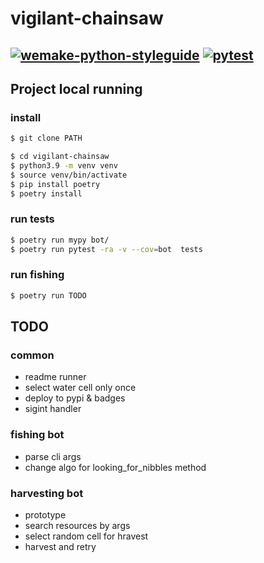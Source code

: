 # vigilant-chainsaw

[![wemake-python-styleguide](https://github.com/esemi/vigilant-chainsaw/actions/workflows/linters.yml/badge.svg?branch=master)](https://github.com/esemi/vigilant-chainsaw/actions/workflows/linters.yml)
[![pytest](https://github.com/esemi/vigilant-chainsaw/actions/workflows/unittests.yml/badge.svg?branch=master)](https://github.com/esemi/vigilant-chainsaw/actions/workflows/unittests.yml)
---

## Project local running

### install
```bash
$ git clone PATH

$ cd vigilant-chainsaw
$ python3.9 -m venv venv
$ source venv/bin/activate
$ pip install poetry
$ poetry install
```

### run tests
```bash
$ poetry run mypy bot/
$ poetry run pytest -ra -v --cov=bot  tests
```

### run fishing
```bash
$ poetry run TODO
```


## TODO

### common
- readme runner
- select water cell only once
- deploy to pypi & badges
- sigint handler

### fishing bot
- parse cli args
- change algo for looking_for_nibbles method

### harvesting bot
- prototype
- search resources by args
- select random cell for hravest
- harvest and retry
